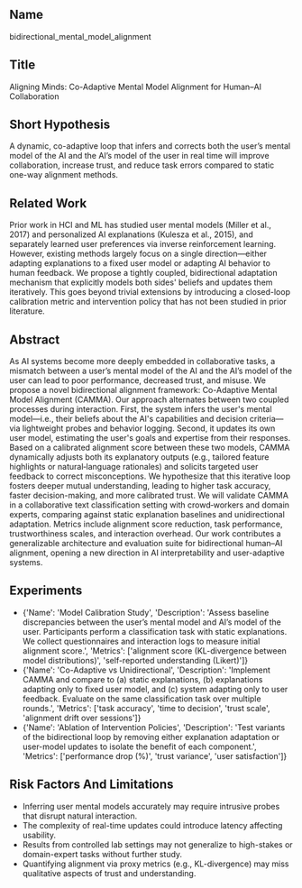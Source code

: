 ## Name

bidirectional_mental_model_alignment

## Title

Aligning Minds: Co-Adaptive Mental Model Alignment for Human–AI Collaboration

## Short Hypothesis

A dynamic, co-adaptive loop that infers and corrects both the user’s mental model of the AI and the AI’s model of the user in real time will improve collaboration, increase trust, and reduce task errors compared to static one-way alignment methods.

## Related Work

Prior work in HCI and ML has studied user mental models (Miller et al., 2017) and personalized AI explanations (Kulesza et al., 2015), and separately learned user preferences via inverse reinforcement learning. However, existing methods largely focus on a single direction—either adapting explanations to a fixed user model or adapting AI behavior to human feedback. We propose a tightly coupled, bidirectional adaptation mechanism that explicitly models both sides' beliefs and updates them iteratively. This goes beyond trivial extensions by introducing a closed-loop calibration metric and intervention policy that has not been studied in prior literature.

## Abstract

As AI systems become more deeply embedded in collaborative tasks, a mismatch between a user’s mental model of the AI and the AI’s model of the user can lead to poor performance, decreased trust, and misuse. We propose a novel bidirectional alignment framework: Co-Adaptive Mental Model Alignment (CAMMA). Our approach alternates between two coupled processes during interaction. First, the system infers the user's mental model—i.e., their beliefs about the AI's capabilities and decision criteria—via lightweight probes and behavior logging. Second, it updates its own user model, estimating the user's goals and expertise from their responses. Based on a calibrated alignment score between these two models, CAMMA dynamically adjusts both its explanatory outputs (e.g., tailored feature highlights or natural‐language rationales) and solicits targeted user feedback to correct misconceptions. We hypothesize that this iterative loop fosters deeper mutual understanding, leading to higher task accuracy, faster decision-making, and more calibrated trust. We will validate CAMMA in a collaborative text classification setting with crowd‐workers and domain experts, comparing against static explanation baselines and unidirectional adaptation. Metrics include alignment score reduction, task performance, trustworthiness scales, and interaction overhead. Our work contributes a generalizable architecture and evaluation suite for bidirectional human–AI alignment, opening a new direction in AI interpretability and user-adaptive systems.

## Experiments

- {'Name': 'Model Calibration Study', 'Description': 'Assess baseline discrepancies between the user’s mental model and AI’s model of the user. Participants perform a classification task with static explanations. We collect questionnaires and interaction logs to measure initial alignment score.', 'Metrics': ['alignment score (KL-divergence between model distributions)', 'self-reported understanding (Likert)']}
- {'Name': 'Co-Adaptive vs Unidirectional', 'Description': 'Implement CAMMA and compare to (a) static explanations, (b) explanations adapting only to fixed user model, and (c) system adapting only to user feedback. Evaluate on the same classification task over multiple rounds.', 'Metrics': ['task accuracy', 'time to decision', 'trust scale', 'alignment drift over sessions']}
- {'Name': 'Ablation of Intervention Policies', 'Description': 'Test variants of the bidirectional loop by removing either explanation adaptation or user-model updates to isolate the benefit of each component.', 'Metrics': ['performance drop (%)', 'trust variance', 'user satisfaction']}

## Risk Factors And Limitations

- Inferring user mental models accurately may require intrusive probes that disrupt natural interaction.
- The complexity of real-time updates could introduce latency affecting usability.
- Results from controlled lab settings may not generalize to high-stakes or domain-expert tasks without further study.
- Quantifying alignment via proxy metrics (e.g., KL-divergence) may miss qualitative aspects of trust and understanding.


